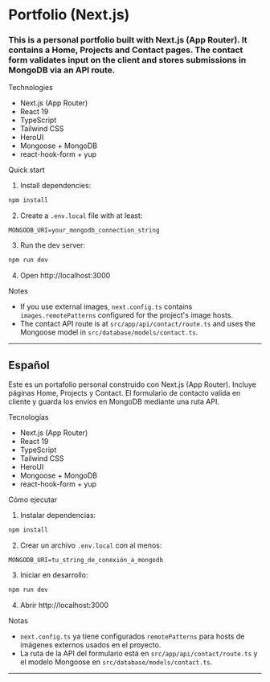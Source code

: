 # Portfolio (Next.js)

### This is a personal portfolio built with Next.js (App Router). It contains a Home, Projects and Contact pages. The contact form validates input on the client and stores submissions in MongoDB via an API route.

Technologies

- Next.js (App Router)
- React 19
- TypeScript
- Tailwind CSS
- HeroUI
- Mongoose + MongoDB
- react-hook-form + yup

Quick start

1. Install dependencies:

```powershell
npm install
```

2. Create a `.env.local` file with at least:

```
MONGODB_URI=your_mongodb_connection_string
```

3. Run the dev server:

```powershell
npm run dev
```

4. Open http://localhost:3000

Notes

- If you use external images, `next.config.ts` contains `images.remotePatterns` configured for the project's image hosts.
- The contact API route is at `src/app/api/contact/route.ts` and uses the Mongoose model in `src/database/models/contact.ts`.

---

## Español

Este es un portafolio personal construido con Next.js (App Router). Incluye páginas Home, Projects y Contact. El formulario de contacto valida en cliente y guarda los envíos en MongoDB mediante una ruta API.

Tecnologías

- Next.js (App Router)
- React 19
- TypeScript
- Tailwind CSS
- HeroUI
- Mongoose + MongoDB
- react-hook-form + yup

Cómo ejecutar

1. Instalar dependencias:

```powershell
npm install
```

2. Crear un archivo `.env.local` con al menos:

```
MONGODB_URI=tu_string_de_conexión_a_mongodb
```

3. Iniciar en desarrollo:

```powershell
npm run dev
```

4. Abrir http://localhost:3000

Notas

- `next.config.ts` ya tiene configurados `remotePatterns` para hosts de imágenes externos usados en el proyecto.
- La ruta de la API del formulario está en `src/app/api/contact/route.ts` y el modelo Mongoose en `src/database/models/contact.ts`.

---


